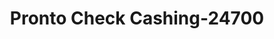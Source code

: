 ---
f_zip-code: 76903
f_state-code: TX
title: Pronto Check Cashing-24700
f_phone: 325-657-0336
f_city-only: San Angelo
f_address: 1527 Pulliam Street San Angelo
f_location-unique-id: '24700'
slug: pronto-check-cashing-24700
updated-on: '2024-05-30T13:46:58.046Z'
created-on: '2024-05-30T13:36:59.803Z'
published-on: '2024-05-30T13:54:32.469Z'
f_city-state: cms/city/san-angelo-tx.md
f_company: cms/company/pronto-check-cashing.md
f_state: cms/state/texas.md
layout: '[payday-loan].html'
tags: payday-loan
---